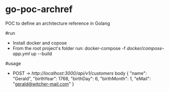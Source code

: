 # go-poc-archref
POC to define an architecture reference in Golang

#run
- Install docker and copose
- From the root project's folder run: docker-compose -f *docker/compose-app.yml* up --build

#usage
- POST -> *http://localhost:3000/api/v1/customers*
body
  {
   "name": "Gerald",
    "birthYear": 1768,
    "birthDay": 6,
    "birthMonth": 1,
    "eMail": "gerald@witcher-mail.com"
  }
